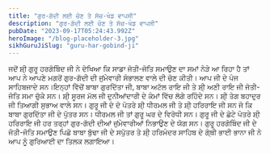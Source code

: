 ```yaml
---
title: "ਗੁਰ-ਗੱਦੀ ਲਈ ਚੋਣ ਤੇ ਸੱਚ-ਖੰਡ ਵਾਪਸੀ"
description: "ਗੁਰ-ਗੱਦੀ ਲਈ ਚੋਣ ਤੇ ਸੱਚ-ਖੰਡ ਵਾਪਸੀ"
pubDate: "2023-09-17T05:24:43.992Z"
heroImage: "/blog-placeholder-3.jpg"
sikhGuruJiSlug: "guru-har-gobind-ji"
---
```


ਜਦੋਂ ਸ਼ੀ੍ ਗੁਰੂ ਹਰਗੋਬਿੰਦ ਜੀ ਨੇ ਦੇਖਿਆ ਕਿ ਸਾਡਾ ਜੋਤੀ-ਜੋਤਿ ਸਮਾਉਣ ਦਾ ਸਮਾਂ ਨੇੜੇ ਆ ਰਿਹਾ ਹੈ ਤਾਂ ਆਪ ਨੇ ਆਪਣੇ ਮਗਰੋਂ ਗੁਰ-ਗੱਦੀ ਦੀ ਜੁਂਮੇਵਾਰੀ ਸੰਭਾਲਣ ਵਾਲੇ ਦੀ ਚੋਣ ਕੀਤੀ। ਆਪ ਜੀ ਦੇ ਪੰਜ ਸਾਹਿਬਜਾਦੇ ਸਨ।ਇਨ੍ਹਾਂ ਵਿੱਚੋਂ ਬਾਬਾ ਗੁਰਦਿੱਤਾ ਜੀ, ਬਾਬਾ ਅਟੱਲ ਰਾਇ ਜੀ ਤੇ ਸ਼ੀ੍ ਅਣੀ ਰਾਇ ਜੀ ਜੋਤੀ-ਜੋਤਿ ਸਮਾ ਚੁੱਕੇ ਸਨ। ਸ਼ੀ੍ ਸੂਰਜ ਮੱਲ ਜੀ ਦੁਨੀਆਂਦਾਰੀ ਦੇ ਕੰਮਾਂ ਵਿੱਚ ਲੱਗੇ ਰਹਿੰਦੇ ਸਨ। ਸ਼ੀ੍ ਤੇਗ ਬਹਾਦੁਰ ਜੀ ਤਿਆਗੀ ਸੁਭਾਅ ਵਾਲੇ ਸਨ।
ਗੁਰੂ ਜੀ ਦੇ ਦੋ ਪੋਤਰੇ ਸ਼ੀ੍ ਧੀਰਮਲ ਜੀ ਤੇ ਸ਼ੀ੍ ਹਰਿਰਾਇ ਜੀ ਸਨ ਜੋ ਕਿ ਬਾਬਾ ਗੁਰਦਿੱਤਾ ਜੀ ਦੇ ਪੁੱਤਰ ਸਨ। ਧੀਰਮਲ ਜੀ ਤਾਂ ਗੁਰੂ ਘਰ ਦੇ ਵਿਰੋਧੀ ਸਨ। ਗੁਰੂ ਜੀ ਦੇ ਛੋਟੇ ਪੋਤਰੇ ਸ਼ੀ੍ ਹਰਿਰਾਇ ਜੀ ਹਰ ਤਰ੍ਹਾਂ ਗੁਰ-ਗੱਦੀ ਦੀਆਂ ਜੁਂਮੇਵਾਰੀਆਂ ਨਿਭਾਉਣ ਦੇ ਯੋਗ ਸਨ। ਗੁਰੂ ਹਰਗੋਬਿੰਦ ਜੀ ਦੇ ਜੋਤੀ-ਜੋਤਿ ਸਮਾਉਣ ਪਿਛੋ ਬਾਬਾ ਬੁੱਢਾ ਜੀ ਦੇ ਸਪੁੱਤਰ ਤੇ ਸ਼ੀ੍ ਹਰਿਮੰਦਰ ਸਾਹਿਬ ਦੇ ਗ੍ੰਥੀ ਭਾਈ ਭਾਨਾ ਜੀ ਨੇ ਆਪ ਨੂੰ ਗੁਰਿਆਈ ਦਾ ਤਿਲਕ ਲਗਾਇਆ।
